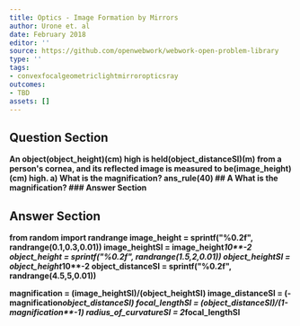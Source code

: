 ```yaml
---
title: Optics - Image Formation by Mirrors
author: Urone et. al
date: February 2018
editor: ''
source: https://github.com/openwebwork/webwork-open-problem-library
type: ''
tags:
- convexfocalgeometriclightmirroropticsray
outcomes:
- TBD
assets: []
---
```


## Question Section 

<b>
An object(object_height)(cm) high is held(object_distanceSI)(m) from a person's cornea, and its reflected image is measured to be(image_height)(cm) high.
a) What is the magnification? 
ans_rule(40)
## A
What is the magnification? 
### Answer Section


## Answer Section

from random import randrange
image_height = sprintf("%0.2f", randrange(0.1,0.3,0.01))
image_heightSI = image_height*10**-2
object_height = sprintf("%0.2f", randrange(1.5,2,0.01))
object_heightSI = object_height*10**-2
object_distanceSI = sprintf("%0.2f", randrange(4.5,5,0.01))

magnification = (image_heightSI)/(object_heightSI)
image_distanceSI = (-magnification*object_distanceSI)
focal_lengthSI = (object_distanceSI)/(1-magnification**-1)
radius_of_curvatureSI = 2*focal_lengthSI